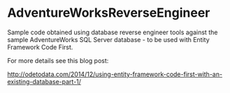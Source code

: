 AdventureWorksReverseEngineer
=============================

Sample code obtained using database reverse engineer tools against the sample AdventureWorks SQL Server database - to be used with Entity Framework Code First.

For more details see this blog post:

http://odetodata.com/2014/12/using-entity-framework-code-first-with-an-existing-database-part-1/


